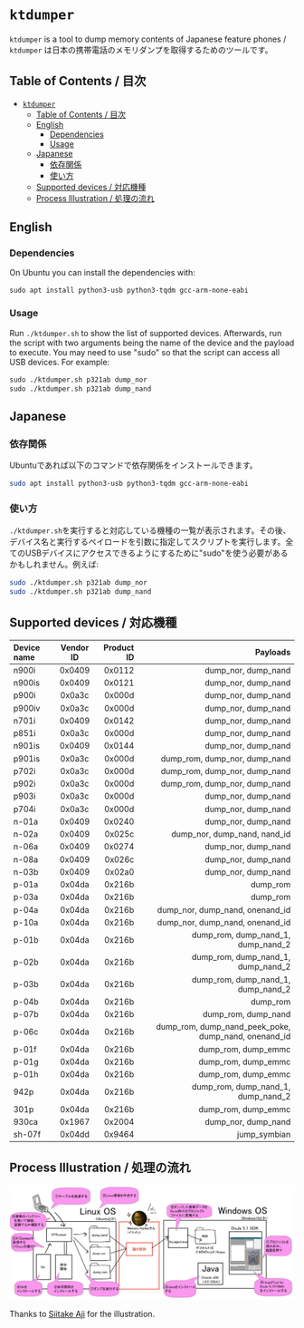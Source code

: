 # `ktdumper`

`ktdumper` is a tool to dump memory contents of Japanese feature phones / `ktdumper` は日本の携帯電話のメモリダンプを取得するためのツールです。

## Table of Contents / 目次

- [`ktdumper`](#ktdumper)
  - [Table of Contents / 目次](#table-of-contents--目次)
  - [English](#english)
    - [Dependencies](#dependencies)
    - [Usage](#usage)
  - [Japanese](#japanese)
    - [依存関係](#依存関係)
    - [使い方](#使い方)
  - [Supported devices / 対応機種](#supported-devices--対応機種)
  - [Process Illustration / 処理の流れ](#process-illustration--処理の流れ)

## English

### Dependencies

On Ubuntu you can install the dependencies with:

```
sudo apt install python3-usb python3-tqdm gcc-arm-none-eabi
```

### Usage

Run `./ktdumper.sh` to show the list of supported devices. Afterwards, run the script with two arguments being the name of the device and the payload to execute. You may need to use "sudo" so that the script can access all USB devices. For example:

```
sudo ./ktdumper.sh p321ab dump_nor
sudo ./ktdumper.sh p321ab dump_nand
```

## Japanese

### 依存関係

Ubuntuであれば以下のコマンドで依存関係をインストールできます。

```sh
sudo apt install python3-usb python3-tqdm gcc-arm-none-eabi
```

### 使い方

`./ktdumper.sh`を実行すると対応している機種の一覧が表示されます。その後、デバイス名と実行するペイロードを引数に指定してスクリプトを実行します。全てのUSBデバイスにアクセスできるようにするために"sudo"を使う必要があるかもしれません。例えば:

```sh
sudo ./ktdumper.sh p321ab dump_nor
sudo ./ktdumper.sh p321ab dump_nand
```

## Supported devices / 対応機種

| Device name | Vendor ID | Product ID | Payloads |
| :---        |    :----:   |          ---: |          ---: |
| n900i       | 0x0409    | 0x0112    | dump_nor, dump_nand |
| n900is      | 0x0409    | 0x0121    | dump_nor, dump_nand |
| p900i       | 0x0a3c    | 0x000d    | dump_nor, dump_nand |
| p900iv      | 0x0a3c    | 0x000d    | dump_nor, dump_nand |
| n701i       | 0x0409    | 0x0142    | dump_nor, dump_nand |
| p851i       | 0x0a3c    | 0x000d    | dump_nor, dump_nand |
| n901is      | 0x0409    | 0x0144    | dump_nor, dump_nand |
| p901is      | 0x0a3c    | 0x000d    | dump_rom, dump_nor, dump_nand |
| p702i       | 0x0a3c    | 0x000d    | dump_rom, dump_nor, dump_nand |
| p902i       | 0x0a3c    | 0x000d    | dump_rom, dump_nor, dump_nand |
| p903i       | 0x0a3c    | 0x000d    | dump_nor, dump_nand |
| p704i       | 0x0a3c    | 0x000d    | dump_nor, dump_nand |
| n-01a       | 0x0409    | 0x0240    | dump_nor, dump_nand |
| n-02a       | 0x0409    | 0x025c    | dump_nor, dump_nand, nand_id |
| n-06a       | 0x0409    | 0x0274    | dump_nor, dump_nand |
| n-08a       | 0x0409    | 0x026c    | dump_nor, dump_nand |
| n-03b       | 0x0409    | 0x02a0    | dump_nor, dump_nand |
| p-01a       | 0x04da    | 0x216b    | dump_rom |
| p-03a       | 0x04da    | 0x216b    | dump_rom |
| p-04a       | 0x04da    | 0x216b    | dump_nor, dump_nand, onenand_id |
| p-10a       | 0x04da    | 0x216b    | dump_nor, dump_nand, onenand_id |
| p-01b       | 0x04da    | 0x216b    | dump_rom, dump_nand_1, dump_nand_2 |
| p-02b       | 0x04da    | 0x216b    | dump_rom, dump_nand_1, dump_nand_2 |
| p-03b       | 0x04da    | 0x216b    | dump_rom, dump_nand_1, dump_nand_2 |
| p-04b       | 0x04da    | 0x216b    | dump_rom |
| p-07b       | 0x04da    | 0x216b    | dump_rom, dump_nand |
| p-06c       | 0x04da    | 0x216b    | dump_rom, dump_nand_peek_poke, dump_nand, onenand_id |
| p-01f       | 0x04da    | 0x216b    | dump_rom, dump_emmc |
| p-01g       | 0x04da    | 0x216b    | dump_rom, dump_emmc |
| p-01h       | 0x04da    | 0x216b    | dump_rom, dump_emmc |
| 942p        | 0x04da    | 0x216b    | dump_rom, dump_nand_1, dump_nand_2 |
| 301p        | 0x04da    | 0x216b    | dump_rom, dump_emmc |
| 930ca       | 0x1967    | 0x2004    | dump_nor, dump_nand |
| sh-07f      | 0x04dd    | 0x9464    | jump_symbian |

## Process Illustration / 処理の流れ

![Aji's illustration](./scr/aji_illust.png)

Thanks to [Siitake Aji](https://twitter.com/siitake_aji) for the illustration.